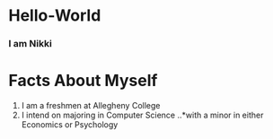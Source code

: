 
# Hello-World

### I am Nikki

# Facts About Myself

1. I am a freshmen at Allegheny College
2. I intend on majoring in Computer Science
 ..*with a minor in either Economics or Psychology
